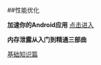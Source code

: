 ##性能优化

**加速你的Android应用**
[点击进入](http://www.devtf.cn/?p=1097)

**内存泄露从入门到精通三部曲**

[基础知识篇](http://mp.weixin.qq.com/s?__biz=MzA3NTYzODYzMg==&mid=400674207&idx=1&sn=a9580ca0dffc62a6d7dbb8fd3d7a2ef1&scene=23&srcid=1105g5sChzybEzgFvFdjqmUk#rd)